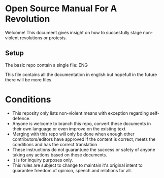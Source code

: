 # Open Source Manual For A Revolution

Welcome! This document gives insight on how to succesfully stage non-violent revolutions or protests.

## Setup

The basic repo contain a single file: ENG

This file contains all the documentation in english but hopefull in the future there will be more files. 
   
# Conditions 
- This reposity only lists non-violent means with exception regarding self-defence.
- Anyone is welcome to branch this repo, convert these documents in their own language or even improve on the existing text.
- Merging with this repo will only be done when enough other contributors/editors have approved if the content is correct, meets the conditions and has the correct translation
- These instructions do not guarantuee the success or safety of anyone taking any actions based on these documents.
- It is for inquiry purposes only.
- This rules are subject to change to maintain it's original intent to guarantee freedom of opinion, speech and relations for all.
</br>
</br>
